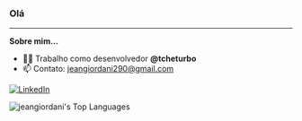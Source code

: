 ### Olá

<hr>

**Sobre mim...**

- 👨‍💻 Trabalho como desenvolvedor **@tcheturbo**
- 📫 Contato: jeangiordani290@gmail.com


[![LinkedIn][linkedin-shield]][linkedin-url] 

[linkedin-shield]: https://img.shields.io/badge/-LinkedIn-black.svg?style=for-the-badge&logo=linkedin&colorB=555
[linkedin-url]: https://www.linkedin.com/in/jean-giordani/

![jeangiordani's Top Languages](https://github-readme-stats.vercel.app/api/top-langs/?username=jeangiordani&theme=tokyonight&show_icons=true&hide_border=true&layout=compact)

<!--
**jeangiordani/jeangiordani** is a ✨ _special_ ✨ repository because its `README.md` (this file) appears on your GitHub profile.

Here are some ideas to get you started:

- 🔭 I’m currently working on ...
- 🌱 I’m currently learning ...
- 👯 I’m looking to collaborate on ...
- 🤔 I’m looking for help with ...
- 💬 Ask me about ...
- 📫 How to reach me: ...
- 😄 Pronouns: ...
- ⚡ Fun fact: ...
-->
